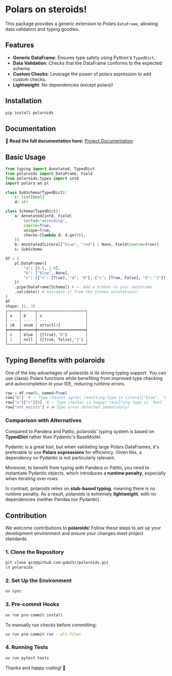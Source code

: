 # Polars on steroids!  

This package provides a generic extension to Polars `DataFrame`, allowing data validation and typing goodies.

## Features
- **Generic DataFrame**: Ensures type safety using Python's `TypedDict`.
- **Data Validation**: Checks that the DataFrame conforms to the expected schema.
- **Custom Checks**: Leverage the power of polars expression to add custom checks.
- **Lightweight**: No dependencies (except polars)!

## Installation

```sh
pip install polaroids
```

## Documentation

📖 **Read the full documentation here:** [Project Documentation](https://gab23r.github.io/polaroids/)

## Basic Usage


```python
from typing import Annotated, TypedDict
from polaroids import DataFrame, Field
from polaroids.types import int8
import polars as pl

class SubSchema(TypedDict):
    c: list[bool]
    d: str

class Schema(TypedDict):
    a: Annotated[int8, Field(
        sorted="ascending",
        coerce=True,
        unique=True,
        checks=[lambda d: d.ge(0)],
    )]
    b: Annotated[Literal["blue", "red"] | None, Field(coerce=True)]
    s: SubSchema

df = (
    pl.DataFrame({
        "a": [0.0, 1.0], 
        "b": ["blue", None], 
        "s": [{"c": [True], "d": "0"}, {"c": [True, False], "d": "1"}]
    })   
    .pipe(DataFrame[Schema]) # <- Add a Schema to your dataframe
    .validate() # Validate it from the Schema annotations!
)
df
shape: (2, 3)
┌─────┬──────┬─────────────────────┐
│ a   ┆ b    ┆ s                   │
│ --- ┆ ---  ┆ ---                 │
│ i8  ┆ enum ┆ struct[2]           │
╞═════╪══════╪═════════════════════╡
│ 0   ┆ blue ┆ {[true],"0"}        │
│ 1   ┆ null ┆ {[true, false],"1"} │
└─────┴──────┴─────────────────────┘
```

## Typing Benefits with polaroids

One of the key advantages of polaroids is its strong typing support. You can use classic Polars functions while benefiting from improved type checking and autocompletion in your IDE, reducing runtime errors.


```python
row = df.row(0, named=True)
row["b"]  # ✅ Type checker agree; resulting type is Literal["blue", "red"] | None
row["s"]["c"][0]  # ✅ Type checker is happy; resulting type is `bool`
row["not_exists"] # ❌ Type error detected immediately!
```

### Comparison with Alternatives

Compared to Pandera and Patito, polaroids' typing system is based on **TypedDict** rather than Pydantic's BaseModel.

Pydantic is a great tool, but when validating large Polars DataFrames, it's preferable to use **Polars expressions** for efficiency. Given this, a dependency on Pydantic is not particularly relevant.

Moreover, to benefit from typing with Pandera or Patito, you need to instantiate Pydantic objects, which introduces a **runtime penalty**, especially when iterating over rows.

In contrast, polaroids relies on **stub-based typing**, meaning there is no runtime penalty. As a result, polaroids is extremely **lightweight**, with no dependencies (neither Pandas nor Pydantic).




## Contribution

We welcome contributions to **polaroids**! Follow these steps to set up your development environment and ensure your changes meet project standards.

### 1. Clone the Repository  
```bash
git clone git@github.com:gab23r/polaroids.git
cd polaroids
```

### 2. Set Up the Environment
```bash
uv sync
```

### 3. Pre-commit Hooks
```bash
uv run pre-commit install
```

To manually run checks before committing:

```bash
uv run pre-commit run --all-files
```

### 4. Running Tests
```bash
uv run pytest tests
```

Thanks and happy coding! 🚀
